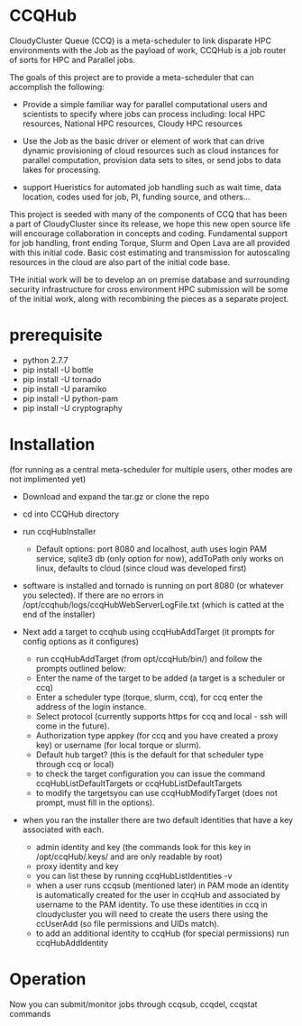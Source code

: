 # CCQHub
CloudyCluster Queue (CCQ) is a meta-scheduler to link disparate HPC environments with the Job as the payload of work, CCQHub is a job router of sorts for HPC and Parallel jobs.

The goals of this project are to provide a meta-scheduler that can accomplish the following:

- Provide a simple familiar way for parallel computational users and scientists to specify where jobs can process including: local HPC resources, National HPC resources, Cloudy HPC resources

- Use the Job as the basic driver or element of work that can drive dynamic provisioning of cloud resources such as cloud instances for parallel computation, provision data sets to sites, or send jobs to data lakes for processing.

- support Hueristics for automated job handling such as wait time, data location, codes used for job, PI, funding source, and others...

This project is seeded with many of the components of CCQ that has been a part of CloudyCluster since its release, we hope this new open source life will encourage collaboration in concepts and coding.   Fundamental support for job handling, front ending Torque, Slurm and Open Lava are all provided with this initial code.   Basic cost estimating and transmission for autoscaling resources in the cloud are also part of the initial code base.

THe initial work will be to develop an on premise database and surrounding security infrastructure for cross environment HPC submission will be some of the initial work, along with recombining the pieces as a separate project.

# prerequisite
- python 2.7.7
- pip install -U bottle
- pip install -U tornado
- pip install -U paramiko
- pip install -U python-pam
- pip install -U cryptography

# Installation
 (for running as a central meta-scheduler for multiple users, other modes are not implimented yet)
- Download and expand the tar.gz or clone the repo
- cd into CCQHub directory
- run ccqHubInstaller
  - Default options: port 8080 and localhost, auth uses login PAM service, sqlite3 db (only option for now), addToPath only works on linux, defaults to cloud (since cloud was developed first)
- software is installed and tornado is running on port 8080 (or whatever you selected).  If there are no errors in /opt/ccqhub/logs/ccqHubWebServerLogFile.txt (which is catted at the end of the installer)

- Next add a target to ccqhub using ccqHubAddTarget (it prompts for config options as it configures)
   - run ccqHubAddTarget (from opt/ccqHub/bin/) and follow the prompts outlined below:
   - Enter the name of the target to be added (a target is a scheduler or ccq)
   - Enter a scheduler type (torque, slurm, ccq), for ccq enter the address of the login instance.
   - Select protocol (currently supports https for ccq and local - ssh will come in the future).
   - Authorization type appkey (for ccq and you have created a proxy key) or username (for local torque or slurm).
   - Default hub target? (this is the default for that scheduler type through ccq or local)
   - to check the target configuration you can issue the command ccqHubListDefaultTargets or ccqHubListDefaultTargets
   - to modify the targetsyou can use ccqHubModifyTarget (does not prompt, must fill in the options).
 
 - when you ran the installer there are two default identities that have a key associated with each.
   - admin identity and key (the commands look for this key in /opt/ccqHub/.keys/ and are only readable by root)
   - proxy identity and key
   - you can list these by running ccqHubListIdentities -v 
   - when a user runs ccqsub (mentioned later) in PAM mode an identity is automatically created for the user in ccqHub and associated by username to the PAM identity.   To use these identities in ccq in cloudycluster you will need to create the users there using the ccUserAdd (so file permissions and UIDs match).
   - to add an additional identity to ccqHub (for special permissions) run ccqHubAddIdentity
 
# Operation
Now you can submit/monitor jobs through ccqsub, ccqdel, ccqstat commands
  
